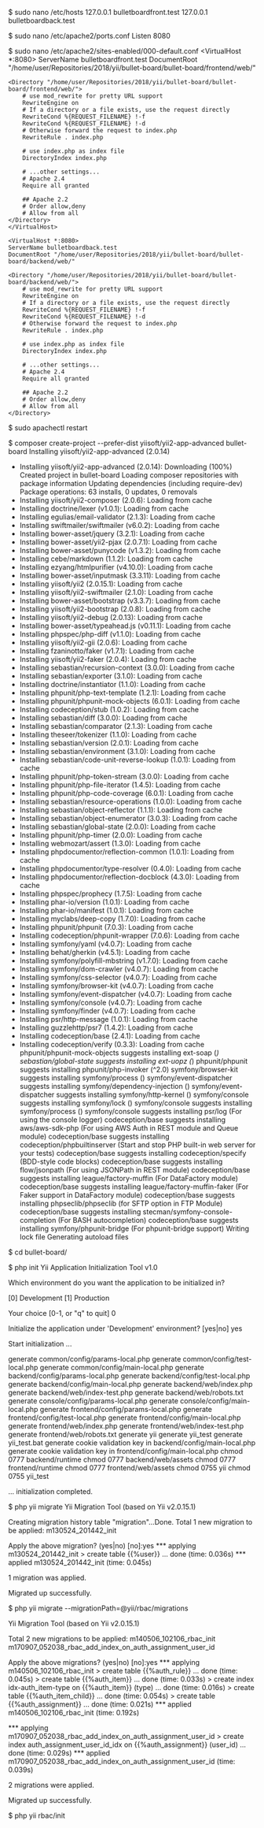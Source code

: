 $ sudo nano /etc/hosts
127.0.0.1 bulletboardfront.test
127.0.0.1 bulletboardback.test

$ sudo nano /etc/apache2/ports.conf
Listen 8080

$ sudo nano /etc/apache2/sites-enabled/000-default.conf
<VirtualHost *:8080>
	ServerName bulletboardfront.test
	DocumentRoot "/home/user/Repositories/2018/yii/bullet-board/bullet-board/frontend/web/"

	<Directory "/home/user/Repositories/2018/yii/bullet-board/bullet-board/frontend/web/">
	    # use mod_rewrite for pretty URL support
	    RewriteEngine on
	    # If a directory or a file exists, use the request directly
	    RewriteCond %{REQUEST_FILENAME} !-f
	    RewriteCond %{REQUEST_FILENAME} !-d
	    # Otherwise forward the request to index.php
	    RewriteRule . index.php

	    # use index.php as index file
	    DirectoryIndex index.php

	    # ...other settings...
	    # Apache 2.4
	    Require all granted

	    ## Apache 2.2
	    # Order allow,deny
	    # Allow from all
	</Directory>
	</VirtualHost>

	<VirtualHost *:8080>
	ServerName bulletboardback.test
	DocumentRoot "/home/user/Repositories/2018/yii/bullet-board/bullet-board/backend/web/"

	<Directory "/home/user/Repositories/2018/yii/bullet-board/bullet-board/backend/web/">
	    # use mod_rewrite for pretty URL support
	    RewriteEngine on
	    # If a directory or a file exists, use the request directly
	    RewriteCond %{REQUEST_FILENAME} !-f
	    RewriteCond %{REQUEST_FILENAME} !-d
	    # Otherwise forward the request to index.php
	    RewriteRule . index.php

	    # use index.php as index file
	    DirectoryIndex index.php

	    # ...other settings...
	    # Apache 2.4
	    Require all granted

	    ## Apache 2.2
	    # Order allow,deny
	    # Allow from all
	</Directory>
</VirtualHost>

$ sudo apachectl restart

$ composer create-project --prefer-dist yiisoft/yii2-app-advanced bullet-board
Installing yiisoft/yii2-app-advanced (2.0.14)
  - Installing yiisoft/yii2-app-advanced (2.0.14): Downloading (100%)         
Created project in bullet-board
Loading composer repositories with package information
Updating dependencies (including require-dev)
Package operations: 63 installs, 0 updates, 0 removals
  - Installing yiisoft/yii2-composer (2.0.6): Loading from cache
  - Installing doctrine/lexer (v1.0.1): Loading from cache
  - Installing egulias/email-validator (2.1.3): Loading from cache
  - Installing swiftmailer/swiftmailer (v6.0.2): Loading from cache
  - Installing bower-asset/jquery (3.2.1): Loading from cache
  - Installing bower-asset/yii2-pjax (2.0.7.1): Loading from cache
  - Installing bower-asset/punycode (v1.3.2): Loading from cache
  - Installing cebe/markdown (1.1.2): Loading from cache
  - Installing ezyang/htmlpurifier (v4.10.0): Loading from cache
  - Installing bower-asset/inputmask (3.3.11): Loading from cache
  - Installing yiisoft/yii2 (2.0.15.1): Loading from cache
  - Installing yiisoft/yii2-swiftmailer (2.1.0): Loading from cache
  - Installing bower-asset/bootstrap (v3.3.7): Loading from cache
  - Installing yiisoft/yii2-bootstrap (2.0.8): Loading from cache
  - Installing yiisoft/yii2-debug (2.0.13): Loading from cache
  - Installing bower-asset/typeahead.js (v0.11.1): Loading from cache
  - Installing phpspec/php-diff (v1.1.0): Loading from cache
  - Installing yiisoft/yii2-gii (2.0.6): Loading from cache
  - Installing fzaninotto/faker (v1.7.1): Loading from cache
  - Installing yiisoft/yii2-faker (2.0.4): Loading from cache
  - Installing sebastian/recursion-context (3.0.0): Loading from cache
  - Installing sebastian/exporter (3.1.0): Loading from cache
  - Installing doctrine/instantiator (1.1.0): Loading from cache
  - Installing phpunit/php-text-template (1.2.1): Loading from cache
  - Installing phpunit/phpunit-mock-objects (6.0.1): Loading from cache
  - Installing codeception/stub (1.0.2): Loading from cache
  - Installing sebastian/diff (3.0.0): Loading from cache
  - Installing sebastian/comparator (2.1.3): Loading from cache
  - Installing theseer/tokenizer (1.1.0): Loading from cache
  - Installing sebastian/version (2.0.1): Loading from cache
  - Installing sebastian/environment (3.1.0): Loading from cache
  - Installing sebastian/code-unit-reverse-lookup (1.0.1): Loading from cache
  - Installing phpunit/php-token-stream (3.0.0): Loading from cache
  - Installing phpunit/php-file-iterator (1.4.5): Loading from cache
  - Installing phpunit/php-code-coverage (6.0.1): Loading from cache
  - Installing sebastian/resource-operations (1.0.0): Loading from cache
  - Installing sebastian/object-reflector (1.1.1): Loading from cache
  - Installing sebastian/object-enumerator (3.0.3): Loading from cache
  - Installing sebastian/global-state (2.0.0): Loading from cache
  - Installing phpunit/php-timer (2.0.0): Loading from cache
  - Installing webmozart/assert (1.3.0): Loading from cache
  - Installing phpdocumentor/reflection-common (1.0.1): Loading from cache
  - Installing phpdocumentor/type-resolver (0.4.0): Loading from cache
  - Installing phpdocumentor/reflection-docblock (4.3.0): Loading from cache
  - Installing phpspec/prophecy (1.7.5): Loading from cache
  - Installing phar-io/version (1.0.1): Loading from cache
  - Installing phar-io/manifest (1.0.1): Loading from cache
  - Installing myclabs/deep-copy (1.7.0): Loading from cache
  - Installing phpunit/phpunit (7.0.3): Loading from cache
  - Installing codeception/phpunit-wrapper (7.0.6): Loading from cache
  - Installing symfony/yaml (v4.0.7): Loading from cache
  - Installing behat/gherkin (v4.5.1): Loading from cache
  - Installing symfony/polyfill-mbstring (v1.7.0): Loading from cache
  - Installing symfony/dom-crawler (v4.0.7): Loading from cache
  - Installing symfony/css-selector (v4.0.7): Loading from cache
  - Installing symfony/browser-kit (v4.0.7): Loading from cache
  - Installing symfony/event-dispatcher (v4.0.7): Loading from cache
  - Installing symfony/console (v4.0.7): Loading from cache
  - Installing symfony/finder (v4.0.7): Loading from cache
  - Installing psr/http-message (1.0.1): Loading from cache
  - Installing guzzlehttp/psr7 (1.4.2): Loading from cache
  - Installing codeception/base (2.4.1): Loading from cache
  - Installing codeception/verify (0.3.3): Loading from cache
phpunit/phpunit-mock-objects suggests installing ext-soap (*)
sebastian/global-state suggests installing ext-uopz (*)
phpunit/phpunit suggests installing phpunit/php-invoker (^2.0)
symfony/browser-kit suggests installing symfony/process ()
symfony/event-dispatcher suggests installing symfony/dependency-injection ()
symfony/event-dispatcher suggests installing symfony/http-kernel ()
symfony/console suggests installing symfony/lock ()
symfony/console suggests installing symfony/process ()
symfony/console suggests installing psr/log (For using the console logger)
codeception/base suggests installing aws/aws-sdk-php (For using AWS Auth in REST module and Queue module)
codeception/base suggests installing codeception/phpbuiltinserver (Start and stop PHP built-in web server for your tests)
codeception/base suggests installing codeception/specify (BDD-style code blocks)
codeception/base suggests installing flow/jsonpath (For using JSONPath in REST module)
codeception/base suggests installing league/factory-muffin (For DataFactory module)
codeception/base suggests installing league/factory-muffin-faker (For Faker support in DataFactory module)
codeception/base suggests installing phpseclib/phpseclib (for SFTP option in FTP Module)
codeception/base suggests installing stecman/symfony-console-completion (For BASH autocompletion)
codeception/base suggests installing symfony/phpunit-bridge (For phpunit-bridge support)
Writing lock file
Generating autoload files

$ cd bullet-board/

$ php init
Yii Application Initialization Tool v1.0

Which environment do you want the application to be initialized in?

  [0] Development
  [1] Production

  Your choice [0-1, or "q" to quit] 0

  Initialize the application under 'Development' environment? [yes|no] yes

  Start initialization ...

   generate common/config/params-local.php
   generate common/config/test-local.php
   generate common/config/main-local.php
   generate backend/config/params-local.php
   generate backend/config/test-local.php
   generate backend/config/main-local.php
   generate backend/web/index.php
   generate backend/web/index-test.php
   generate backend/web/robots.txt
   generate console/config/params-local.php
   generate console/config/main-local.php
   generate frontend/config/params-local.php
   generate frontend/config/test-local.php
   generate frontend/config/main-local.php
   generate frontend/web/index.php
   generate frontend/web/index-test.php
   generate frontend/web/robots.txt
   generate yii
   generate yii_test
   generate yii_test.bat
   generate cookie validation key in backend/config/main-local.php
   generate cookie validation key in frontend/config/main-local.php
      chmod 0777 backend/runtime
      chmod 0777 backend/web/assets
      chmod 0777 frontend/runtime
      chmod 0777 frontend/web/assets
      chmod 0755 yii
      chmod 0755 yii_test

  ... initialization completed.

$ php yii migrate
Yii Migration Tool (based on Yii v2.0.15.1)

Creating migration history table "migration"...Done.
Total 1 new migration to be applied:
	m130524_201442_init

Apply the above migration? (yes|no) [no]:yes
*** applying m130524_201442_init
    > create table {{%user}} ... done (time: 0.036s)
*** applied m130524_201442_init (time: 0.045s)


1 migration was applied.

Migrated up successfully.

$ php yii migrate --migrationPath=@yii/rbac/migrations

Yii Migration Tool (based on Yii v2.0.15.1)

Total 2 new migrations to be applied:
	m140506_102106_rbac_init
	m170907_052038_rbac_add_index_on_auth_assignment_user_id

Apply the above migrations? (yes|no) [no]:yes
*** applying m140506_102106_rbac_init
    > create table {{%auth_rule}} ... done (time: 0.045s)
    > create table {{%auth_item}} ... done (time: 0.033s)
    > create index idx-auth_item-type on {{%auth_item}} (type) ... done (time: 0.016s)
    > create table {{%auth_item_child}} ... done (time: 0.054s)
    > create table {{%auth_assignment}} ... done (time: 0.021s)
*** applied m140506_102106_rbac_init (time: 0.192s)

*** applying m170907_052038_rbac_add_index_on_auth_assignment_user_id
    > create index auth_assignment_user_id_idx on {{%auth_assignment}} (user_id) ... done (time: 0.029s)
*** applied m170907_052038_rbac_add_index_on_auth_assignment_user_id (time: 0.039s)


2 migrations were applied.

Migrated up successfully.

$ php yii rbac/init
